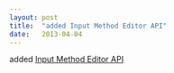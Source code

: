 ```yaml
---
layout: post
title:  "added Input Method Editor API"
date:   2013-04-04
---
```


added <a href="http://www.w3.org/TR/ime-api/">Input Method Editor API</a>

